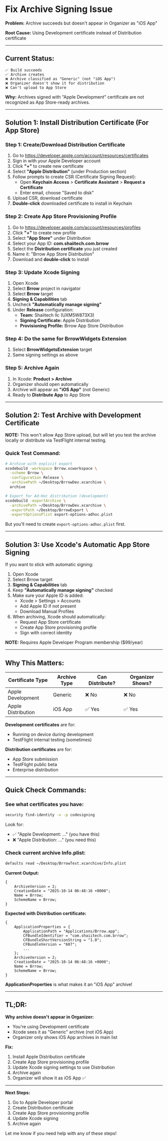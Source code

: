 # Fix Archive Signing Issue

**Problem:** Archive succeeds but doesn't appear in Organizer as "iOS App"

**Root Cause:** Using Development certificate instead of Distribution certificate

---

## Current Status:

```
✅ Build succeeds
✅ Archive creates
❌ Archive classified as "Generic" (not "iOS App")
❌ Organizer doesn't show it for distribution
❌ Can't upload to App Store
```

**Why:** Archives signed with "Apple Development" certificate are not recognized as App Store-ready archives.

---

## Solution 1: Install Distribution Certificate (For App Store)

### Step 1: Create/Download Distribution Certificate

1. Go to https://developer.apple.com/account/resources/certificates
2. Sign in with your Apple Developer account
3. Click **"+"** to create new certificate
4. Select **"Apple Distribution"** (under Production section)
5. Follow prompts to create CSR (Certificate Signing Request):
   - Open **Keychain Access** > **Certificate Assistant** > **Request a Certificate**
   - Enter email, choose "Saved to disk"
6. Upload CSR, download certificate
7. **Double-click** downloaded certificate to install in Keychain

### Step 2: Create App Store Provisioning Profile

1. Go to https://developer.apple.com/account/resources/profiles
2. Click **"+"** to create new profile
3. Select **"App Store"** under Distribution
4. Select your App ID: **com.shaiitech.com.brrow**
5. Select the **Distribution certificate** you just created
6. Name it: "Brrow App Store Distribution"
7. Download and **double-click** to install

### Step 3: Update Xcode Signing

1. Open Xcode
2. Select **Brrow** project in navigator
3. Select **Brrow** target
4. **Signing & Capabilities** tab
5. Uncheck **"Automatically manage signing"**
6. Under **Release** configuration:
   - **Team:** Shaiitech llc (UXM5W873X3)
   - **Signing Certificate:** Apple Distribution
   - **Provisioning Profile:** Brrow App Store Distribution

### Step 4: Do the same for BrrowWidgets Extension

1. Select **BrrowWidgetsExtension** target
2. Same signing settings as above

### Step 5: Archive Again

1. In Xcode: **Product > Archive**
2. Organizer should open automatically
3. Archive will appear as **"iOS App"** (not Generic)
4. Ready to **Distribute App** to App Store

---

## Solution 2: Test Archive with Development Certificate

**NOTE:** This won't allow App Store upload, but will let you test the archive locally or distribute via TestFlight internal testing.

### Quick Test Command:

```bash
# Archive with explicit export
xcodebuild -workspace Brrow.xcworkspace \
  -scheme Brrow \
  -configuration Release \
  -archivePath ~/Desktop/BrrowDev.xcarchive \
  archive

# Export for Ad-Hoc distribution (development)
xcodebuild -exportArchive \
  -archivePath ~/Desktop/BrrowDev.xcarchive \
  -exportPath ~/Desktop/BrrowExport \
  -exportOptionsPlist export-options-adhoc.plist
```

But you'll need to create `export-options-adhoc.plist` first.

---

## Solution 3: Use Xcode's Automatic App Store Signing

If you want to stick with automatic signing:

1. Open Xcode
2. Select Brrow target
3. **Signing & Capabilities** tab
4. Keep **"Automatically manage signing"** checked
5. Make sure your Apple ID is added:
   - Xcode > Settings > Accounts
   - Add Apple ID if not present
   - Download Manual Profiles
6. When archiving, Xcode should automatically:
   - Request App Store certificate
   - Create App Store provisioning profile
   - Sign with correct identity

**NOTE:** Requires Apple Developer Program membership ($99/year)

---

## Why This Matters:

| Certificate Type | Archive Type | Can Distribute? | Organizer Shows? |
|-----------------|--------------|-----------------|------------------|
| Apple Development | Generic | ❌ No | ❌ No |
| Apple Distribution | iOS App | ✅ Yes | ✅ Yes |

**Development certificates** are for:
- Running on device during development
- TestFlight internal testing (sometimes)

**Distribution certificates** are for:
- App Store submission
- TestFlight public beta
- Enterprise distribution

---

## Quick Check Commands:

### See what certificates you have:
```bash
security find-identity -v -p codesigning
```

Look for:
- ✅ "Apple Development: ..." (you have this)
- ❌ "Apple Distribution: ..." (you need this)

### Check current archive Info.plist:
```bash
defaults read ~/Desktop/BrrowTest.xcarchive/Info.plist
```

**Current Output:**
```
{
    ArchiveVersion = 2;
    CreationDate = "2025-10-14 06:48:16 +0000";
    Name = Brrow;
    SchemeName = Brrow;
}
```

**Expected with Distribution certificate:**
```
{
    ApplicationProperties = {
        ApplicationPath = "Applications/Brrow.app";
        CFBundleIdentifier = "com.shaiitech.com.brrow";
        CFBundleShortVersionString = "1.0";
        CFBundleVersion = "607";
        ...
    };
    ArchiveVersion = 2;
    CreationDate = "2025-10-14 06:48:16 +0000";
    Name = Brrow;
    SchemeName = Brrow;
}
```

**ApplicationProperties** is what makes it an "iOS App" archive!

---

## TL;DR:

**Why archive doesn't appear in Organizer:**
- You're using Development certificate
- Xcode sees it as "Generic" archive (not iOS App)
- Organizer only shows iOS App archives in main list

**Fix:**
1. Install Apple Distribution certificate
2. Create App Store provisioning profile
3. Update Xcode signing settings to use Distribution
4. Archive again
5. Organizer will show it as iOS App ✅

---

**Next Steps:**
1. Go to Apple Developer portal
2. Create Distribution certificate
3. Create App Store provisioning profile
4. Update Xcode signing
5. Archive again

Let me know if you need help with any of these steps!
